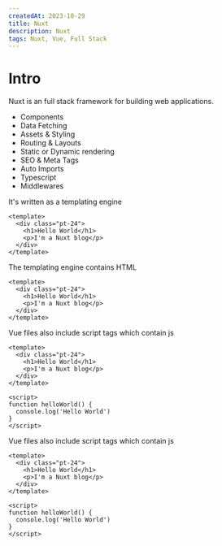 ```yaml
---
createdAt: 2023-10-29
title: Nuxt
description: Nuxt
tags: Nuxt, Vue, Full Stack
---
```


# Intro

Nuxt is an full stack framework for building web applications.

- Components
- Data Fetching
- Assets & Styling
- Routing & Layouts
- Static or Dynamic rendering
- SEO & Meta Tags
- Auto Imports
- Typescript
- Middlewares 

It's written as a templating engine

```vue {1-6} [/app.vue]
<template>
  <div class="pt-24">
    <h1>Hello World</h1>
    <p>I'm a Nuxt blog</p>
  </div>
</template>
```

The templating engine contains HTML

```vue
<template>
  <div class="pt-24">
    <h1>Hello World</h1>
    <p>I'm a Nuxt blog</p>
  </div>
</template>
```

Vue files also include script tags which contain js

```vue
<template>
  <div class="pt-24">
    <h1>Hello World</h1>
    <p>I'm a Nuxt blog</p>
  </div>
</template>

<script>
function helloWorld() {
  console.log('Hello World')
}
</script>
```

Vue files also include script tags which contain js

```vue
<template>
  <div class="pt-24">
    <h1>Hello World</h1>
    <p>I'm a Nuxt blog</p>
  </div>
</template>

<script>
function helloWorld() {
  console.log('Hello World')
}
</script>
```
